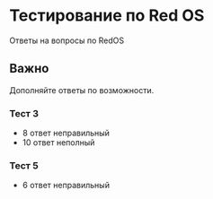 # Тестирование по Red OS
Ответы на вопросы по RedOS

## Важно
Дополняйте ответы по возможности.

### Тест 3
- 8 ответ неправильный
- 10 ответ неполный

### Тест 5
- 6 ответ неправильный
